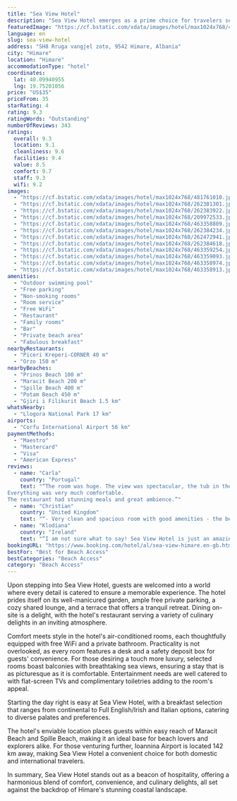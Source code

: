 ```yaml
---
title: "Sea View Hotel"
description: "Sea View Hotel emerges as a prime choice for travelers seeking a blend of comfort and convenience in Himare, just a stone's throw away from the pristine Prinos Beach."
featuredImage: "https://cf.bstatic.com/xdata/images/hotel/max1024x768/481761010.jpg?k=b9539dc42b33f95a9def36ebe4d1990aa5635ec3d93fa03875d8a13bdf1b46bb&o=&hp=1"
language: en
slug: sea-view-hotel
address: "SH8 Rruga vangjel zoto, 9542 Himare, Albania"
city: "Himare"
location: "Himare"
accommodationType: "hotel"
coordinates:
  lat: 40.09940955
  lng: 19.75201056
price: "US$35"
priceFrom: 35
starRating: 4
rating: 9.3
ratingWords: "Outstanding"
numberOfReviews: 343
ratings:
  overall: 9.3
  location: 9.1
  cleanliness: 9.6
  facilities: 9.4
  value: 8.5
  comfort: 9.7
  staff: 9.3
  wifi: 9.2
images:
  - "https://cf.bstatic.com/xdata/images/hotel/max1024x768/481761010.jpg?k=b9539dc42b33f95a9def36ebe4d1990aa5635ec3d93fa03875d8a13bdf1b46bb&o=&hp=1"
  - "https://cf.bstatic.com/xdata/images/hotel/max1024x768/262381301.jpg?k=06c87483479b26ef2d9d7759690139e89941427e9a641f13f2fc33058206c640&o=&hp=1"
  - "https://cf.bstatic.com/xdata/images/hotel/max1024x768/262383922.jpg?k=c038ebd8d034af277de9bc85c8a6a57e243d242ac86de620efecf5f8a0cb119f&o=&hp=1"
  - "https://cf.bstatic.com/xdata/images/hotel/max1024x768/209972533.jpg?k=2f39b58745d50f2303ce0e6a4fa9b6535c6f65090725a831979e64396b404e41&o=&hp=1"
  - "https://cf.bstatic.com/xdata/images/hotel/max1024x768/463358809.jpg?k=fd0a9ec3fcd79375d2e4affa857043e488c39ba3e74782bf5ad8148a9ab43c63&o=&hp=1"
  - "https://cf.bstatic.com/xdata/images/hotel/max1024x768/262384234.jpg?k=f6d26c7c023596b87cdc941d0a7166645cdaaabf25b8b7e782905a64aaba1ece&o=&hp=1"
  - "https://cf.bstatic.com/xdata/images/hotel/max1024x768/262472941.jpg?k=69bbe5a09e51eae7911f0d9356ff8cf2e21dc5bf5c78ed805b6f6677b5275aa3&o=&hp=1"
  - "https://cf.bstatic.com/xdata/images/hotel/max1024x768/262384618.jpg?k=f19a5fda9261e564936da7a70f3005653a57355d6689ad0c476ac39bb239b36b&o=&hp=1"
  - "https://cf.bstatic.com/xdata/images/hotel/max1024x768/463359254.jpg?k=e59d3a7b2c8513a569e236c2da880d2b4ffd58c7c711e2165ad8030ac6625c68&o=&hp=1"
  - "https://cf.bstatic.com/xdata/images/hotel/max1024x768/463359093.jpg?k=1cb0d0c4ed74407e86d1b19bdbe9aa73a241f29ae71cff0fa97910379c2f03e2&o=&hp=1"
  - "https://cf.bstatic.com/xdata/images/hotel/max1024x768/463358974.jpg?k=a000ff911bd5956428c398ac51468e57d560e27a5607d96c62fb283ea4ab8ac1&o=&hp=1"
  - "https://cf.bstatic.com/xdata/images/hotel/max1024x768/463358913.jpg?k=43feb9bb2d22d69f8cc1140fbf82f34ead0984c63d4754a65aa4d202ee728e47&o=&hp=1"
amenities:
  - "Outdoor swimming pool"
  - "Free parking"
  - "Non-smoking rooms"
  - "Room service"
  - "Free WiFi"
  - "Restaurant"
  - "Family rooms"
  - "Bar"
  - "Private beach area"
  - "Fabulous breakfast"
nearbyRestaurants:
  - "Piceri Kreperi-CORNER 40 m"
  - "Orzo 150 m"
nearbyBeaches:
  - "Prinos Beach 100 m"
  - "Maracit Beach 200 m"
  - "Spille Beach 400 m"
  - "Potam Beach 450 m"
  - "Gjiri i Filikurit Beach 1.5 km"
whatsNearby:
  - "Llogora National Park 17 km"
airports:
  - "Corfu International Airport 56 km"
paymentMethods:
  - "Maestro"
  - "Mastercard"
  - "Visa"
  - "American Express"
reviews:
  - name: "Carla"
    country: "Portugal"
    text: "“The room was huge. The view was spectacular, the tub in the center of the bedroom had an amazing view and size.
Everything was very much comfortable.
The restaurant had stunning meals and great ambience.”"
  - name: "Christian"
    country: "United Kingdom"
    text: "“- Very clean and spacious room with good amenities - the best hotel of our week-long trip in Albania. - A lovely pool area and beach a short walk away. - View from our room and balcony was fantastic. - Great location (close to restaurants,...”"
  - name: "Klodiana"
    country: "Ireland"
    text: "“I am not sure what to say! Sea View Hotel is just an amazing hotel, absolutely stunning. I should mention the day prior to our arrival I received an email asking if any special request. And to my surprise it exceeded our expectations. Room with an...”"
bookingURL: "https://www.booking.com/hotel/al/sea-view-himare.en-gb.html?aid=8035640"
bestFor: "Best for Beach Access"
bestCategories: "Beach Access"
category: "Beach Access"
---
```


Upon stepping into Sea View Hotel, guests are welcomed into a world where every detail is catered to ensure a memorable experience. The hotel prides itself on its well-manicured garden, ample free private parking, a cozy shared lounge, and a terrace that offers a tranquil retreat. Dining on-site is a delight, with the hotel's restaurant serving a variety of culinary delights in an inviting atmosphere.

Comfort meets style in the hotel's air-conditioned rooms, each thoughtfully equipped with free WiFi and a private bathroom. Practicality is not overlooked, as every room features a desk and a safety deposit box for guests' convenience. For those desiring a touch more luxury, selected rooms boast balconies with breathtaking sea views, ensuring a stay that is as picturesque as it is comfortable. Entertainment needs are well catered to with flat-screen TVs and complimentary toiletries adding to the room's appeal.

Starting the day right is easy at Sea View Hotel, with a breakfast selection that ranges from continental to Full English/Irish and Italian options, catering to diverse palates and preferences.

The hotel's enviable location places guests within easy reach of Maracit Beach and Spille Beach, making it an ideal base for beach lovers and explorers alike. For those venturing further, Ioannina Airport is located 142 km away, making Sea View Hotel a convenient choice for both domestic and international travelers.

In summary, Sea View Hotel stands out as a beacon of hospitality, offering a harmonious blend of comfort, convenience, and culinary delights, all set against the backdrop of Himare's stunning coastal landscape.
